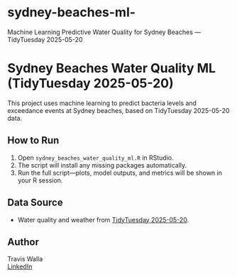 # sydney-beaches-ml-
Machine Learning Predictive Water Quality for Sydney Beaches — TidyTuesday 2025-05-20

# Sydney Beaches Water Quality ML (TidyTuesday 2025-05-20)

This project uses machine learning to predict bacteria levels and exceedance events at Sydney beaches, based on TidyTuesday 2025-05-20 data.

## How to Run

1. Open `sydney_beaches_water_quality_ml.R` in RStudio.
2. The script will install any missing packages automatically.
3. Run the full script—plots, model outputs, and metrics will be shown in your R session.

## Data Source

- Water quality and weather from [TidyTuesday 2025-05-20](https://github.com/rfordatascience/tidytuesday/tree/main/data/2025/2025-05-20).

## Author

Travis Walla  
[LinkedIn](https://linkedin.com/in/traviswalla)
